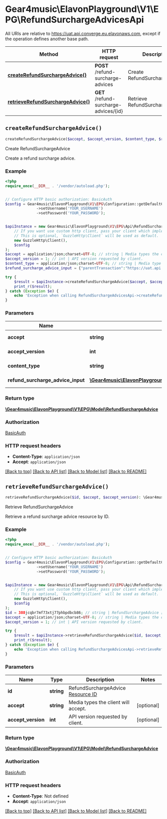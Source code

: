 # Gear4music\ElavonPlayground\V1\EPG\RefundSurchargeAdvicesApi

All URIs are relative to https://uat.api.converge.eu.elavonaws.com, except if the operation defines another base path.

| Method | HTTP request | Description |
| ------------- | ------------- | ------------- |
| [**createRefundSurchargeAdvice()**](RefundSurchargeAdvicesApi.md#createRefundSurchargeAdvice) | **POST** /refund-surcharge-advices | Create RefundSurchargeAdvice |
| [**retrieveRefundSurchargeAdvice()**](RefundSurchargeAdvicesApi.md#retrieveRefundSurchargeAdvice) | **GET** /refund-surcharge-advices/{id} | Retrieve RefundSurchargeAdvice |


## `createRefundSurchargeAdvice()`

```php
createRefundSurchargeAdvice($accept, $accept_version, $content_type, $refund_surcharge_advice_input): \Gear4music\ElavonPlayground\V1\EPG\Model\RefundSurchargeAdvice
```

Create RefundSurchargeAdvice

Create a refund surcharge advice.

### Example

```php
<?php
require_once(__DIR__ . '/vendor/autoload.php');


// Configure HTTP basic authorization: BasicAuth
$config = Gear4music\ElavonPlayground\V1\EPG\Configuration::getDefaultConfiguration()
              ->setUsername('YOUR_USERNAME')
              ->setPassword('YOUR_PASSWORD');


$apiInstance = new Gear4music\ElavonPlayground\V1\EPG\Api\RefundSurchargeAdvicesApi(
    // If you want use custom http client, pass your client which implements `GuzzleHttp\ClientInterface`.
    // This is optional, `GuzzleHttp\Client` will be used as default.
    new GuzzleHttp\Client(),
    $config
);
$accept = application/json;charset=UTF-8; // string | Media types the client will accept.
$accept_version = 1; // int | API version requested by client.
$content_type = application/json;charset=UTF-8; // string | Media type of the request body.
$refund_surcharge_advice_input = {"parentTransaction":"https://uat.api.converge.eu.elavonaws.com/transactions/99qmrqcpjt2h8cm6q67gwd7kxywy","total":{"amount":"2.00","currencyCode":"USD"}}; // \Gear4music\ElavonPlayground\V1\EPG\Model\RefundSurchargeAdviceInput | object (RefundSurchargeAdvice)

try {
    $result = $apiInstance->createRefundSurchargeAdvice($accept, $accept_version, $content_type, $refund_surcharge_advice_input);
    print_r($result);
} catch (Exception $e) {
    echo 'Exception when calling RefundSurchargeAdvicesApi->createRefundSurchargeAdvice: ', $e->getMessage(), PHP_EOL;
}
```

### Parameters

| Name | Type | Description  | Notes |
| ------------- | ------------- | ------------- | ------------- |
| **accept** | **string**| Media types the client will accept. | [optional] |
| **accept_version** | **int**| API version requested by client. | [optional] |
| **content_type** | **string**| Media type of the request body. | [optional] |
| **refund_surcharge_advice_input** | [**\Gear4music\ElavonPlayground\V1\EPG\Model\RefundSurchargeAdviceInput**](../Model/RefundSurchargeAdviceInput.md)| object (RefundSurchargeAdvice) | [optional] |

### Return type

[**\Gear4music\ElavonPlayground\V1\EPG\Model\RefundSurchargeAdvice**](../Model/RefundSurchargeAdvice.md)

### Authorization

[BasicAuth](../../README.md#BasicAuth)

### HTTP request headers

- **Content-Type**: `application/json`
- **Accept**: `application/json`

[[Back to top]](#) [[Back to API list]](../../README.md#endpoints)
[[Back to Model list]](../../README.md#models)
[[Back to README]](../../README.md)

## `retrieveRefundSurchargeAdvice()`

```php
retrieveRefundSurchargeAdvice($id, $accept, $accept_version): \Gear4music\ElavonPlayground\V1\EPG\Model\RefundSurchargeAdvice
```

Retrieve RefundSurchargeAdvice

Retrieve a refund surcharge advice resource by ID.

### Example

```php
<?php
require_once(__DIR__ . '/vendor/autoload.php');


// Configure HTTP basic authorization: BasicAuth
$config = Gear4music\ElavonPlayground\V1\EPG\Configuration::getDefaultConfiguration()
              ->setUsername('YOUR_USERNAME')
              ->setPassword('YOUR_PASSWORD');


$apiInstance = new Gear4music\ElavonPlayground\V1\EPG\Api\RefundSurchargeAdvicesApi(
    // If you want use custom http client, pass your client which implements `GuzzleHttp\ClientInterface`.
    // This is optional, `GuzzleHttp\Client` will be used as default.
    new GuzzleHttp\Client(),
    $config
);
$id = 388jcqbr7mf73xtj77phbpdbcb86; // string | RefundSurchargeAdvice [Resource ID](#section/Overview/Values)
$accept = application/json;charset=UTF-8; // string | Media types the client will accept.
$accept_version = 1; // int | API version requested by client.

try {
    $result = $apiInstance->retrieveRefundSurchargeAdvice($id, $accept, $accept_version);
    print_r($result);
} catch (Exception $e) {
    echo 'Exception when calling RefundSurchargeAdvicesApi->retrieveRefundSurchargeAdvice: ', $e->getMessage(), PHP_EOL;
}
```

### Parameters

| Name | Type | Description  | Notes |
| ------------- | ------------- | ------------- | ------------- |
| **id** | **string**| RefundSurchargeAdvice [Resource ID](#section/Overview/Values) | |
| **accept** | **string**| Media types the client will accept. | [optional] |
| **accept_version** | **int**| API version requested by client. | [optional] |

### Return type

[**\Gear4music\ElavonPlayground\V1\EPG\Model\RefundSurchargeAdvice**](../Model/RefundSurchargeAdvice.md)

### Authorization

[BasicAuth](../../README.md#BasicAuth)

### HTTP request headers

- **Content-Type**: Not defined
- **Accept**: `application/json`

[[Back to top]](#) [[Back to API list]](../../README.md#endpoints)
[[Back to Model list]](../../README.md#models)
[[Back to README]](../../README.md)
